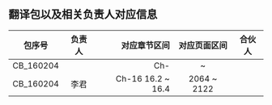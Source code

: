 ## 翻译包以及相关负责人对应信息

 包序号     | 负责人      | 对应章节区间      | 对应页面区间   | 合伙人
-----------|:----------:|-----------------:|:------------:|:-------------:
 CB_160204 |            | Ch-              |      ~       | 
 CB_160204 |     李君   | Ch-16 16.2 ~ 16.4 | 2064 ~ 2122  | 